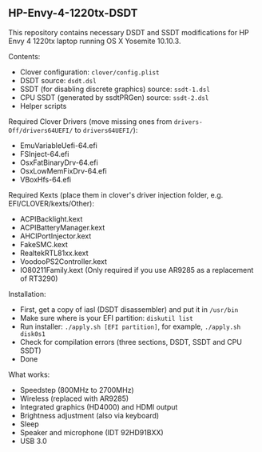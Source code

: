 ## HP-Envy-4-1220tx-DSDT

This repository contains necessary DSDT and SSDT modifications for HP Envy 4 1220tx laptop running
OS X Yosemite 10.10.3.

Contents:

* Clover configuration: ``clover/config.plist``
* DSDT source: ``dsdt.dsl``
* SSDT (for disabling discrete graphics) source: ``ssdt-1.dsl``
* CPU SSDT (generated by ssdtPRGen) source: ``ssdt-2.dsl``
* Helper scripts

Required Clover Drivers (move missing ones from ``drivers-Off/drivers64UEFI/`` to ``drivers64UEFI/``):

* EmuVariableUefi-64.efi
* FSInject-64.efi
* OsxFatBinaryDrv-64.efi
* OsxLowMemFixDrv-64.efi
* VBoxHfs-64.efi

Required Kexts (place them in clover's driver injection folder, e.g. EFI/CLOVER/kexts/Other):

* ACPIBacklight.kext
* ACPIBatteryManager.kext
* AHCIPortInjector.kext
* FakeSMC.kext
* RealtekRTL81xx.kext
* VoodooPS2Controller.kext
* IO80211Family.kext (Only required if you use AR9285 as a replacement of RT3290)

Installation:

* First, get a copy of iasl (DSDT disassembler) and put it in ``/usr/bin``
* Make sure where is your EFI partition: ``diskutil list``
* Run installer: ``./apply.sh [EFI partition]``, for example, ``./apply.sh disk0s1``
* Check for compilation errors (three sections, DSDT, SSDT and CPU SSDT)
* Done

What works:

* Speedstep (800MHz to 2700MHz)
* Wireless (replaced with AR9285)
* Integrated graphics (HD4000) and HDMI output
* Brightness adjustment (also via keyboard)
* Sleep
* Speaker and microphone (IDT 92HD91BXX)
* USB 3.0

